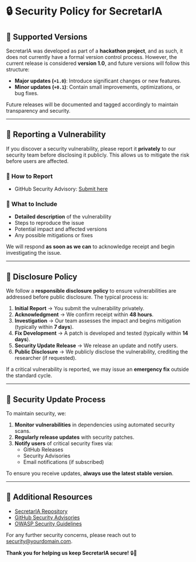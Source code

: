 # 🔒 Security Policy for SecretarIA

## 🚀 Supported Versions

SecretarIA was developed as part of a **hackathon project**, and as such, it does not currently have a formal version control process. However, the current release is considered **version 1.0**, and future versions will follow this structure:

- **Major updates (`+1.0`)**: Introduce significant changes or new features.
- **Minor updates (`+0.1`)**: Contain small improvements, optimizations, or bug fixes.


Future releases will be documented and tagged accordingly to maintain transparency and security.

---

## 📢 Reporting a Vulnerability

If you discover a security vulnerability, please report it **privately** to our security team before disclosing it publicly. This allows us to mitigate the risk before users are affected.

### 🔹 How to Report
- GitHub Security Advisory: [Submit here](https://github.com/your-username/SecretarIA/security/advisories)

### 🔹 What to Include
- **Detailed description** of the vulnerability
- Steps to reproduce the issue
- Potential impact and affected versions
- Any possible mitigations or fixes

We will respond **as soon as we can** to acknowledge receipt and begin investigating the issue.

---

## 🔄 Disclosure Policy

We follow a **responsible disclosure policy** to ensure vulnerabilities are addressed before public disclosure. The typical process is:

1. **Initial Report** → You submit the vulnerability privately.
2. **Acknowledgment** → We confirm receipt within **48 hours**.
3. **Investigation** → Our team assesses the impact and begins mitigation (typically within **7 days**).
4. **Fix Development** → A patch is developed and tested (typically within **14 days**).
5. **Security Update Release** → We release an update and notify users.
6. **Public Disclosure** → We publicly disclose the vulnerability, crediting the researcher (if requested).

If a critical vulnerability is reported, we may issue an **emergency fix** outside the standard cycle.

---

## 🔄 Security Update Process

To maintain security, we:

1. **Monitor vulnerabilities** in dependencies using automated security scans.
2. **Regularly release updates** with security patches.
3. **Notify users** of critical security fixes via:
   - GitHub Releases
   - Security Advisories
   - Email notifications (if subscribed)

To ensure you receive updates, **always use the latest stable version**.

---

## 📌 Additional Resources
- [SecretarIA Repository](https://github.com/your-username/SecretarIA)
- [GitHub Security Advisories](https://github.com/your-username/SecretarIA/security/advisories)
- [OWASP Security Guidelines](https://owasp.org/)

For any further security concerns, please reach out to [security@yourdomain.com](mailto:security@yourdomain.com).

**Thank you for helping us keep SecretarIA secure!** 🔒🚀
